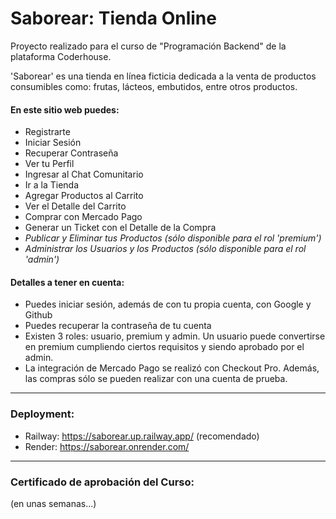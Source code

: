 # Saborear: Tienda Online

Proyecto realizado para el curso de "Programación Backend" de la plataforma Coderhouse.

'Saborear' es una tienda en línea ficticia dedicada a la venta de productos consumibles como: frutas, lácteos, embutidos, entre otros productos.

#### En este sitio web puedes:
- Registrarte
- Iniciar Sesión
- Recuperar Contraseña
- Ver tu Perfil
- Ingresar al Chat Comunitario
- Ir a la Tienda
- Agregar Productos al Carrito
- Ver el Detalle del Carrito
- Comprar con Mercado Pago
- Generar un Ticket con el Detalle de la Compra
- *Publicar y Eliminar tus Productos (sólo disponible para el rol 'premium')*
- *Administrar los Usuarios y los Productos (sólo disponible para el rol 'admin')*

#### Detalles a tener en cuenta:
- Puedes iniciar sesión, además de con tu propia cuenta, con Google y Github
- Puedes recuperar la contraseña de tu cuenta
- Existen 3 roles: usuario, premium y admin. Un usuario puede convertirse en premium cumpliendo ciertos requisitos y siendo aprobado por el admin.
- La integración de Mercado Pago se realizó con Checkout Pro. Además, las compras sólo se pueden realizar con una cuenta de prueba.

---

### Deployment:
- Railway: https://saborear.up.railway.app/ (recomendado)
- Render: https://saborear.onrender.com/

---

### Certificado de aprobación del Curso: 
(en unas semanas...)
